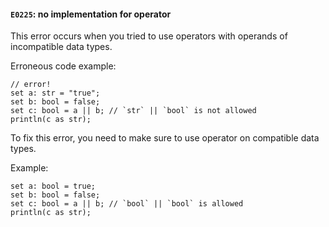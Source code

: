 #### `E0225`: no implementation for operator

This error occurs when you tried to use operators with operands of incompatible data types.

Erroneous code example:

```
// error!
set a: str = "true";
set b: bool = false;
set c: bool = a || b; // `str` || `bool` is not allowed
println(c as str);
```

To fix this error, you need to make sure to use operator on compatible data types.

Example:

```
set a: bool = true;
set b: bool = false;
set c: bool = a || b; // `bool` || `bool` is allowed
println(c as str);
```

